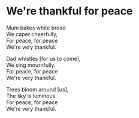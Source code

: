 # We're thankful for peace

Mum bakes white bread\
We caper cheerfully,\
For peace, for peace\
We're very thankful.

Dad whistles [for us to come],\
We sing mournfully.\
For peace, for peace\
We're very thankful.

Trees bloom around [us],\
The sky is luminous.\
For peace, for peace\
We're very thankful.
